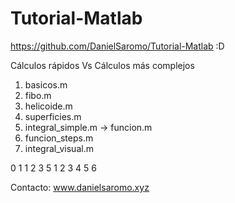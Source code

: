 # Tutorial-Matlab

https://github.com/DanielSaromo/Tutorial-Matlab :D

Cálculos rápidos Vs Cálculos más complejos

1) basicos.m
2) fibo.m
3) helicoide.m
4) superficies.m
5) integral_simple.m -> funcion.m
6) funcion_steps.m
7) integral_visual.m


0 1 1 2 3 5
1 2 3 4 5 6


Contacto: www.danielsaromo.xyz
